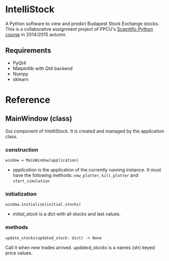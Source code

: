 IntelliStock
============

A Python software to view and predict Budapest Stock Exchange stocks.<br>
This is a collaborative assignment project of PPCU's [Scientific Python course](http://users.itk.ppke.hu/~oroszgy/?scipy-2014) in 2014/2015 autumn.

## Requirements
- PyQt4
- Matplotlib with Qt4 backend
- Numpy
- sklearn

# Reference

## MainWindow (class)
Gui component of IntelliStock. It is created and managed by the application class.
### construction
    window = MainWindow(application)
- *application* is the application of the currently running instance. It must have the following methods:
`new_plotter`, `kill_plotter` and `start_simulation`


### initialization
    window.initialize(initial_stocks)
- *initial_stock* is a dict with all stocks and last values.
 
### methods
    update_stocks(updated_stock: dict) -> None
Call it when new trades arrived. *updated_stocks* is a names (str) keyed price values.
